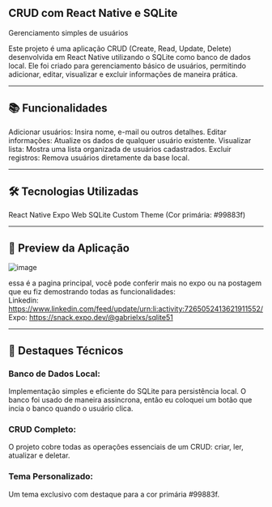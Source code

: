 ## CRUD com React Native e SQLite
Gerenciamento simples de usuários


Este projeto é uma aplicação CRUD (Create, Read, Update, Delete) desenvolvida em React Native utilizando o SQLite como banco de dados local. Ele foi criado para gerenciamento básico de usuários, permitindo adicionar, editar, visualizar e excluir informações de maneira prática.

---

## 📚 Funcionalidades
Adicionar usuários: Insira nome, e-mail ou outros detalhes.
Editar informações: Atualize os dados de qualquer usuário existente.
Visualizar lista: Mostra uma lista organizada de usuários cadastrados.
Excluir registros: Remova usuários diretamente da base local.

---

## 🛠 Tecnologias Utilizadas
React Native
Expo Web
SQLite
Custom Theme (Cor primária: #99883f)

---

## 📸 Preview da Aplicação
![image](https://github.com/user-attachments/assets/6cbc99bb-cb54-46dd-9c05-97d2577a9734)


essa é a pagina principal, você pode conferir mais no expo ou na postagem que eu fiz demostrando todas as funcionalidades:
<br>Linkedin: https://www.linkedin.com/feed/update/urn:li:activity:7265052413621911552/ 
<br>Expo: https://snack.expo.dev/@gabrielxs/sqlite51

---

## 🌟 Destaques Técnicos

### Banco de Dados Local:
Implementação simples e eficiente do SQLite para persistência local. O banco foi usado de maneira assincrona, então eu coloquei um botão que incia o banco quando o usuário clica.

### CRUD Completo:
O projeto cobre todas as operações essenciais de um CRUD: criar, ler, atualizar e deletar.

### Tema Personalizado:
Um tema exclusivo com destaque para a cor primária #99883f.

